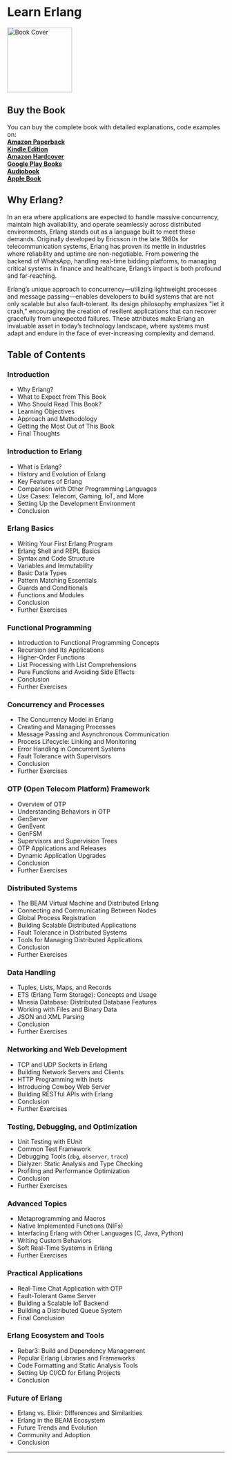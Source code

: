 # Learn Erlang

<img src="https://is1-ssl.mzstatic.com/image/thumb/Publication211/v4/5e/2e/bc/5e2ebce6-3e7e-6179-460f-d4aa0df551ed/c19e382e-9e53-42b2-b02a-63dbc21b464e_cover_image.png/626x0w.webp" alt="Book Cover" width="150" />

## Buy the Book

You can buy the complete book with detailed explanations, code examples on:  
**[Amazon Paperback]()**  
**[Kindle Edition]()**  
**[Amazon Hardcover]()**  
**[Google Play Books]()**  
**[Audiobook]()**  
**[Apple Book](https://books.apple.com/us/book/learn-erlang/id6739826357)**  

## Why Erlang?
In an era where applications are expected to handle massive concurrency, maintain high availability, and operate seamlessly across distributed environments, Erlang stands out as a language built to meet these demands. Originally developed by Ericsson in the late 1980s for telecommunication systems, Erlang has proven its mettle in industries where reliability and uptime are non-negotiable. From powering the backend of WhatsApp, handling real-time bidding platforms, to managing critical systems in finance and healthcare, Erlang’s impact is both profound and far-reaching.  

Erlang’s unique approach to concurrency—utilizing lightweight processes and message passing—enables developers to build systems that are not only scalable but also fault-tolerant. Its design philosophy emphasizes "let it crash," encouraging the creation of resilient applications that can recover gracefully from unexpected failures. These attributes make Erlang an invaluable asset in today’s technology landscape, where systems must adapt and endure in the face of ever-increasing complexity and demand.

## Table of Contents

### Introduction
- Why Erlang?
- What to Expect from This Book
- Who Should Read This Book?
- Learning Objectives
- Approach and Methodology
- Getting the Most Out of This Book
- Final Thoughts

### Introduction to Erlang
- What is Erlang?
- History and Evolution of Erlang
- Key Features of Erlang
- Comparison with Other Programming Languages
- Use Cases: Telecom, Gaming, IoT, and More
- Setting Up the Development Environment
- Conclusion

### Erlang Basics
- Writing Your First Erlang Program
- Erlang Shell and REPL Basics
- Syntax and Code Structure
- Variables and Immutability
- Basic Data Types
- Pattern Matching Essentials
- Guards and Conditionals
- Functions and Modules
- Conclusion
- Further Exercises

### Functional Programming
- Introduction to Functional Programming Concepts
- Recursion and Its Applications
- Higher-Order Functions
- List Processing with List Comprehensions
- Pure Functions and Avoiding Side Effects
- Conclusion
- Further Exercises

### Concurrency and Processes
- The Concurrency Model in Erlang
- Creating and Managing Processes
- Message Passing and Asynchronous Communication
- Process Lifecycle: Linking and Monitoring
- Error Handling in Concurrent Systems
- Fault Tolerance with Supervisors
- Conclusion
- Further Exercises

### OTP (Open Telecom Platform) Framework
- Overview of OTP
- Understanding Behaviors in OTP
- GenServer
- GenEvent
- GenFSM
- Supervisors and Supervision Trees
- OTP Applications and Releases
- Dynamic Application Upgrades
- Conclusion
- Further Exercises

### Distributed Systems
- The BEAM Virtual Machine and Distributed Erlang
- Connecting and Communicating Between Nodes
- Global Process Registration
- Building Scalable Distributed Applications
- Fault Tolerance in Distributed Systems
- Tools for Managing Distributed Applications
- Conclusion
- Further Exercises

### Data Handling
- Tuples, Lists, Maps, and Records
- ETS (Erlang Term Storage): Concepts and Usage
- Mnesia Database: Distributed Database Features
- Working with Files and Binary Data
- JSON and XML Parsing
- Conclusion
- Further Exercises

### Networking and Web Development
- TCP and UDP Sockets in Erlang
- Building Network Servers and Clients
- HTTP Programming with Inets
- Introducing Cowboy Web Server
- Building RESTful APIs with Erlang
- Conclusion
- Further Exercises

### Testing, Debugging, and Optimization
- Unit Testing with EUnit
- Common Test Framework
- Debugging Tools (`dbg`, `observer`, `trace`)
- Dialyzer: Static Analysis and Type Checking
- Profiling and Performance Optimization
- Conclusion
- Further Exercises

### Advanced Topics
- Metaprogramming and Macros
- Native Implemented Functions (NIFs)
- Interfacing Erlang with Other Languages (C, Java, Python)
- Writing Custom Behaviors
- Soft Real-Time Systems in Erlang
- Further Exercises

### Practical Applications
- Real-Time Chat Application with OTP
- Fault-Tolerant Game Server
- Building a Scalable IoT Backend
- Building a Distributed Queue System
- Final Conclusion

### Erlang Ecosystem and Tools
- Rebar3: Build and Dependency Management
- Popular Erlang Libraries and Frameworks
- Code Formatting and Static Analysis Tools
- Setting Up CI/CD for Erlang Projects
- Conclusion

### Future of Erlang
- Erlang vs. Elixir: Differences and Similarities
- Erlang in the BEAM Ecosystem
- Future Trends and Evolution
- Community and Adoption
- Conclusion

---
